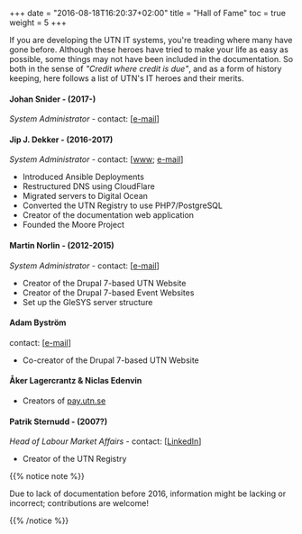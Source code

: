 +++
date = "2016-08-18T16:20:37+02:00"
title = "Hall of Fame"
toc = true
weight = 5
+++

If you are developing the UTN IT systems, you're treading where many have gone
before. Although these heroes have tried to make your life as easy as possible,
some things may not have been included in the documentation. So both in the
sense of *"Credit where credit is due"*, and as a form of history keeping, here
follows a list of UTN's IT heroes and their merits.

#### Johan Snider - (2017-)
*System Administrator* - contact: \[[e-mail](mailto:johan.snider@gmail.com)\]

#### Jip J. Dekker - (2016-2017)
*System Administrator* - contact: \[[www](https://dekker.one/);
[e-mail](mailto:jip@dekker.one)\]

- Introduced Ansible Deployments
- Restructured DNS using CloudFlare
- Migrated servers to Digital Ocean
- Converted the UTN Registry to use PHP7/PostgreSQL
- Creator of the documentation web application
- Founded the Moore Project

#### Martin Norlin - (2012-2015)
*System Administrator* - contact: \[[e-mail](mailto:martin.norlin@utn.se)\]

- Creator of the Drupal 7-based UTN Website
- Creator of the Drupal 7-based Event Websites
- Set up the GleSYS server structure

#### Adam Byström
contact: \[[e-mail](mailto:adam.bystrom@uppstuk.se)\]

- Co-creator of the Drupal 7-based UTN Website

#### Åker Lagercrantz & Niclas Edenvin

- Creators of [pay.utn.se](https://pay.utn.se/)

#### Patrik Sternudd - (2007?)
*Head of Labour Market Affairs* - contact: \[[LinkedIn](http://se.linkedin.com/in/psternudd)\]

- Creator of the UTN Registry

{{% notice note %}}

Due to lack of documentation before 2016, information might be lacking or
incorrect; contributions are welcome!

{{% /notice %}}
